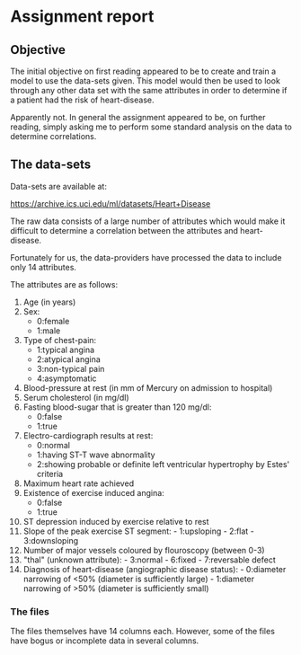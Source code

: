 # Assignment report

## Objective

The initial objective on first reading appeared to be to create and train a
model to use the data-sets given. This model would then be used to look
through any other data set with the same attributes in order to determine
if a patient had the risk of heart-disease.

Apparently not. In general the assignment appeared to be, on further
reading, simply asking me to perform some standard analysis on the data to
determine correlations.

## The data-sets
Data-sets are available at: 

https://archive.ics.uci.edu/ml/datasets/Heart+Disease

The raw data consists of a large number of attributes which would make it 
difficult to determine a correlation between the attributes and heart-disease.

Fortunately for us, the data-providers have processed the data to include only
14 attributes.

The attributes are as follows:

  1. Age (in years)
  2. Sex:
     - 0:female
     - 1:male
  3. Type of chest-pain:
     - 1:typical angina
     - 2:atypical angina
     - 3:non-typical pain
     - 4:asymptomatic
  4. Blood-pressure at rest (in mm of Mercury on admission to hospital)
  5. Serum cholesterol (in mg/dl)
  6. Fasting blood-sugar that is greater than 120 mg/dl:
     - 0:false
     - 1:true
  7. Electro-cardiograph results at rest:
     - 0:normal
     - 1:having ST-T wave abnormality
     - 2:showing probable or definite left ventricular hypertrophy by Estes' criteria
  8. Maximum heart rate achieved
  9. Existence of exercise induced angina:
     - 0:false
     - 1:true
  10. ST depression induced by exercise relative to rest
  11. Slope of the peak exercise ST segment:
     - 1:upsloping
     - 2:flat
     - 3:downsloping
  12. Number of major vessels coloured by flouroscopy (between 0-3)
  13. "thal" (unknown attribute):
     - 3:normal
     - 6:fixed
     - 7:reversable defect
  14. Diagnosis of heart-disease (angiographic disease status):
     - 0:diameter narrowing of <50% (diameter is sufficiently large)
     - 1:diameter narrowing of >50% (diameter is sufficiently small)

### The files

The files themselves have 14 columns each. However, some of the files have bogus or
incomplete data in several columns.